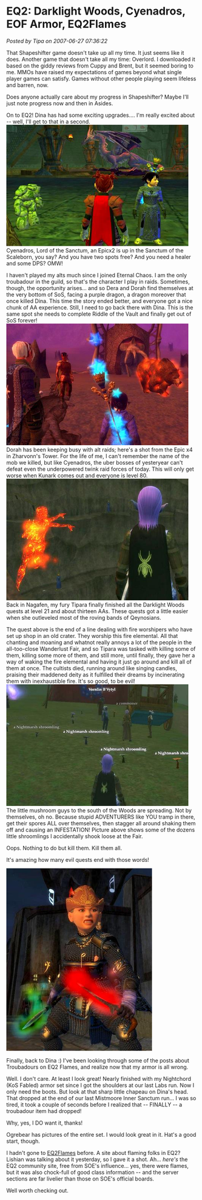 # EQ2: Darklight Woods, Cyenadros, EOF Armor, EQ2Flames

*Posted by Tipa on 2007-06-27 07:36:22*

That Shapeshifter game doesn't take up all my time. It just seems like it does. Another game that doesn't take all my time: Overlord. I downloaded it based on the giddy reviews from Cuppy and Brent, but it seemed boring to me. MMOs have raised my expectations of games beyond what single player games can satisfy. Games without other people playing seem lifeless and barren, now.

Does anyone actually care about my progress in Shapeshifter? Maybe I'll just note progress now and then in Asides.

On to EQ2! Dina has had some exciting upgrades.... I'm really excited about -- well, I'll get to that in a second.
![eq2_000035.jpg](../../../uploads/2007/06/eq2_000035.jpg)
Cyenadros, Lord of the Sanctum, an Epicx2 is up in the Sanctum of the Scaleborn, you say? And you have two spots free? And you need a healer and some DPS? OMW!

I haven't played my alts much since I joined Eternal Chaos. I am the only troubadour in the guild, so that's the character I play in raids. Sometimes, though, the opportunity arises... and so Dera and Dorah find themselves at the very bottom of SoS, facing a purple dragon, a dragon moreover that once killed Dina. This time the story ended better, and everyone got a nice chunk of AA experience. Still, I need to go back there with Dina. This is the same spot she needs to complete Riddle of the Vault and finally get out of SoS forever!
![eq2_000020.jpg](../../../uploads/2007/06/eq2_000020.jpg)
Dorah has been keeping busy with alt raids; here's a shot from the Epic x4 in Zharvonn's Tower. For the life of me, I can't remember the name of the mob we killed, but like Cyenadros, the uber bosses of yesteryear can't defeat even the underpowered twink raid forces of today. This will only get worse when Kunark comes out and everyone is level 80.
![eq2_000016.jpg](../../../uploads/2007/06/eq2_000016.jpg)
Back in Nagafen, my fury Tipara finally finished all the Darklight Woods quests at level 21 and about thirteen AAs. These quests got a little easier when she outleveled most of the roving bands of Qeynosians.

The quest above is the end of a line dealing with fire worshipers who have set up shop in an old crater. They worship this fire elemental. All that chanting and moaning and whatnot really annoys a lot of the people in the all-too-close Wanderlust Fair, and so Tipara was tasked with killing some of them, killing some more of them, and still more, until finally, they gave her a way of waking the fire elemental and having it just go around and kill all of them at once. The cultists died, running around like singing candles, praising their maddened deity as it fulfilled their dreams by incinerating them with inexhaustible fire.
It's so good, to be evil!
![eq2_000018.jpg](../../../uploads/2007/06/eq2_000018.jpg)
The little mushroom guys to the south of the Woods are spreading. Not by themselves, oh no. Because stupid ADVENTURERS like YOU tramp in there, get their spores ALL over themselves, then stagger all around shaking them off and causing an INFESTATION! Picture above shows some of the dozens little shroomlings I accidentally shook loose at the Fair.

Oops. Nothing to do but kill them. Kill them all.

It's amazing how many evil quests end with those words!

![eqdina.jpg](../../../uploads/2007/06/eqdina.jpg)

Finally, back to Dina :) I've been looking through some of the posts about Troubadours on EQ2 Flames, and realize now that my armor is all wrong.

Well. I don't care. At least I look great! Nearly finished with my Nightchord (KoS Fabled) armor set since I got the shoulders at our last Labs run. Now I only need the boots. But look at that sharp little chapeau on Dina's head. That dropped at the end of our last Mistmoore Inner Sanctum run... I was so tired, it took a couple of seconds before I realized that -- FINALLY -- a troubadour item had dropped!

Why, yes, I DO want it, thanks!

Ogrebear has pictures of the entire set. I would look great in it. Hat's a good start, though.

I hadn't gone to [EQ2Flames](http://eq2flames.com) before. A site about flaming folks in EQ2? Lishian was talking about it yesterday, so I gave it a shot. Ah... *here's* the EQ2 community site, free from SOE's influence... yes, there were flames, but it was also chock-full of good class information -- and the server sections are far livelier than those on SOE's official boards.

Well worth checking out.
